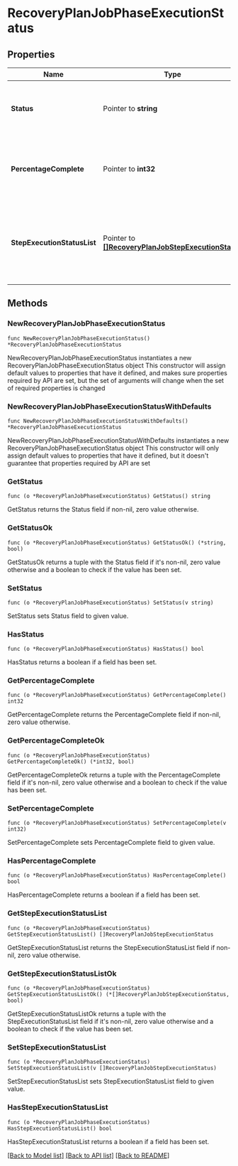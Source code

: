 # RecoveryPlanJobPhaseExecutionStatus

## Properties

Name | Type | Description | Notes
------------ | ------------- | ------------- | -------------
**Status** | Pointer to **string** | Execution state of a phase of Recovery Plan Job execution. | [optional] 
**PercentageComplete** | Pointer to **int32** | Percentage completed for a phase of the Recovery Plan Job execution.  | [optional] 
**StepExecutionStatusList** | Pointer to [**[]RecoveryPlanJobStepExecutionStatus**](RecoveryPlanJobStepExecutionStatus.md) | List of execution status of steps for a phase of the Recovery Plan Job execution.  | [optional] 

## Methods

### NewRecoveryPlanJobPhaseExecutionStatus

`func NewRecoveryPlanJobPhaseExecutionStatus() *RecoveryPlanJobPhaseExecutionStatus`

NewRecoveryPlanJobPhaseExecutionStatus instantiates a new RecoveryPlanJobPhaseExecutionStatus object
This constructor will assign default values to properties that have it defined,
and makes sure properties required by API are set, but the set of arguments
will change when the set of required properties is changed

### NewRecoveryPlanJobPhaseExecutionStatusWithDefaults

`func NewRecoveryPlanJobPhaseExecutionStatusWithDefaults() *RecoveryPlanJobPhaseExecutionStatus`

NewRecoveryPlanJobPhaseExecutionStatusWithDefaults instantiates a new RecoveryPlanJobPhaseExecutionStatus object
This constructor will only assign default values to properties that have it defined,
but it doesn't guarantee that properties required by API are set

### GetStatus

`func (o *RecoveryPlanJobPhaseExecutionStatus) GetStatus() string`

GetStatus returns the Status field if non-nil, zero value otherwise.

### GetStatusOk

`func (o *RecoveryPlanJobPhaseExecutionStatus) GetStatusOk() (*string, bool)`

GetStatusOk returns a tuple with the Status field if it's non-nil, zero value otherwise
and a boolean to check if the value has been set.

### SetStatus

`func (o *RecoveryPlanJobPhaseExecutionStatus) SetStatus(v string)`

SetStatus sets Status field to given value.

### HasStatus

`func (o *RecoveryPlanJobPhaseExecutionStatus) HasStatus() bool`

HasStatus returns a boolean if a field has been set.

### GetPercentageComplete

`func (o *RecoveryPlanJobPhaseExecutionStatus) GetPercentageComplete() int32`

GetPercentageComplete returns the PercentageComplete field if non-nil, zero value otherwise.

### GetPercentageCompleteOk

`func (o *RecoveryPlanJobPhaseExecutionStatus) GetPercentageCompleteOk() (*int32, bool)`

GetPercentageCompleteOk returns a tuple with the PercentageComplete field if it's non-nil, zero value otherwise
and a boolean to check if the value has been set.

### SetPercentageComplete

`func (o *RecoveryPlanJobPhaseExecutionStatus) SetPercentageComplete(v int32)`

SetPercentageComplete sets PercentageComplete field to given value.

### HasPercentageComplete

`func (o *RecoveryPlanJobPhaseExecutionStatus) HasPercentageComplete() bool`

HasPercentageComplete returns a boolean if a field has been set.

### GetStepExecutionStatusList

`func (o *RecoveryPlanJobPhaseExecutionStatus) GetStepExecutionStatusList() []RecoveryPlanJobStepExecutionStatus`

GetStepExecutionStatusList returns the StepExecutionStatusList field if non-nil, zero value otherwise.

### GetStepExecutionStatusListOk

`func (o *RecoveryPlanJobPhaseExecutionStatus) GetStepExecutionStatusListOk() (*[]RecoveryPlanJobStepExecutionStatus, bool)`

GetStepExecutionStatusListOk returns a tuple with the StepExecutionStatusList field if it's non-nil, zero value otherwise
and a boolean to check if the value has been set.

### SetStepExecutionStatusList

`func (o *RecoveryPlanJobPhaseExecutionStatus) SetStepExecutionStatusList(v []RecoveryPlanJobStepExecutionStatus)`

SetStepExecutionStatusList sets StepExecutionStatusList field to given value.

### HasStepExecutionStatusList

`func (o *RecoveryPlanJobPhaseExecutionStatus) HasStepExecutionStatusList() bool`

HasStepExecutionStatusList returns a boolean if a field has been set.


[[Back to Model list]](../README.md#documentation-for-models) [[Back to API list]](../README.md#documentation-for-api-endpoints) [[Back to README]](../README.md)


